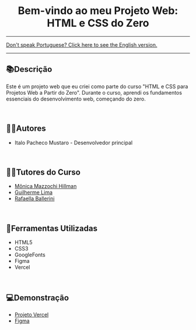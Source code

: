<div align="center">
<h1>Bem-vindo ao meu Projeto Web: HTML e CSS do Zero</h1> 
</div>

<hr>
<a href="https://github.com/ItaloPachecoMustaro/Alura-AluraPlus-Project/blob/main/README-EN.md">Don't speak Portuguese? Click here to see the English version.</a>
<hr>

## 📚Descrição

Este é um projeto web que eu criei como parte do curso "HTML e CSS para Projetos Web a Partir do Zero". Durante o curso, aprendi os fundamentos essenciais do desenvolvimento web, começando do zero.

<br>

## 🧑‍💻Autores

- Italo Pacheco Mustaro - Desenvolvedor principal

<br>

## 👨‍🏫Tutores do Curso

- [Mônica Mazzochi Hillman](https://github.com/MonicaHillman)
- [Guilherme Lima](https://www.linkedin.com/in/guilherme-lima-458925178)
- [Rafaella Ballerini](https://github.com/rafaballerini)

<br>

## 🔧Ferramentas Utilizadas

- HTML5
- CSS3
- GoogleFonts
- Figma
- Vercel

<br>

## 💻Demonstração

- [Projeto Vercel](https://alura-alura-plus-project.vercel.app/)
- [Figma](https://www.figma.com/file/WNxuLj43ZGfkOzYFC3Ni0g/Alura-Plus---Layout?type=design&node-id=0%3A1&mode=design&t=NN9bmVCLcZPbfLG5-1)
